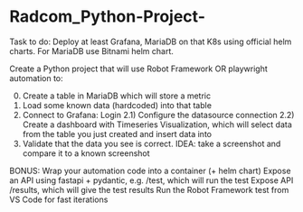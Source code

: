 # Radcom_Python-Project-
Task to do:
Deploy at least Grafana, MariaDB on that K8s using official helm charts. For MariaDB use Bitnami helm chart.

Create a Python project that will use Robot Framework OR playwright automation to:

0) Create a table in MariaDB which will store a metric
1) Load some known data (hardcoded) into that table
2) Connect to Grafana: Login
2.1) Configure the datasource connection
2.2) Create a dashboard with Timeseries Visualization, which will select data from the table you just created and insert data into
3) Validate that the data you see is correct.
IDEA: take a screenshot and compare it to a known screenshot 

BONUS:
Wrap your automation code into a container (+ helm chart)
Expose an API using fastapi + pydantic, e.g. /test, which will run the test
Expose API /results, which will give the test results
Run the Robot Framework test from VS Code for fast iterations
